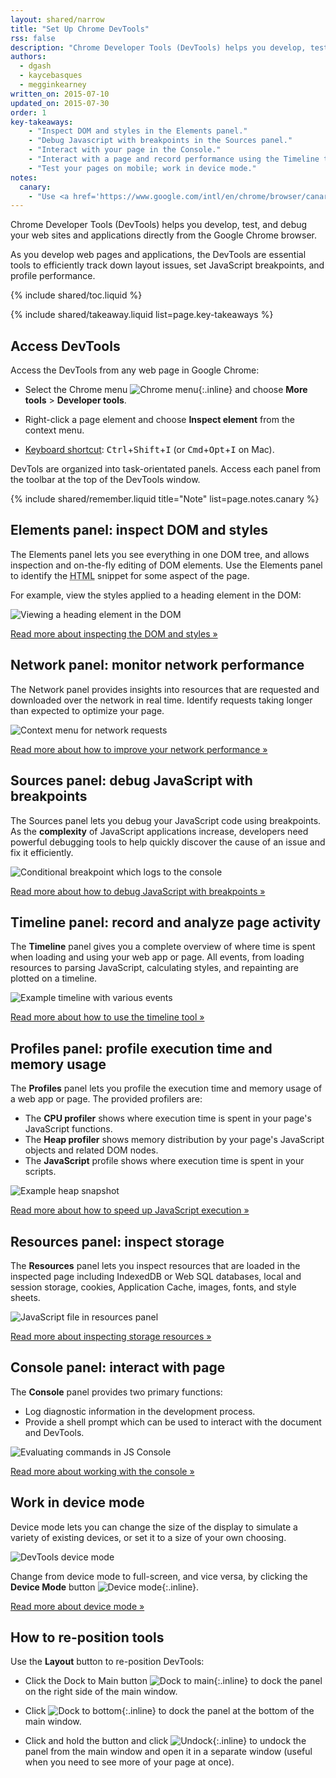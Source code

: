 ```yaml
---
layout: shared/narrow
title: "Set Up Chrome DevTools"
rss: false
description: "Chrome Developer Tools (DevTools) helps you develop, test, and debug your web sites and applications directly from the Google Chrome browser."
authors:
  - dgash
  - kaycebasques
  - megginkearney
written_on: 2015-07-10
updated_on: 2015-07-30
order: 1
key-takeaways:
    - "Inspect DOM and styles in the Elements panel."
    - "Debug Javascript with breakpoints in the Sources panel."
    - "Interact with your page in the Console."
    - "Interact with a page and record performance using the Timeline tool."
    - "Test your pages on mobile; work in device mode."
notes:
  canary:
    - "Use <a href='https://www.google.com/intl/en/chrome/browser/canary.html'>Google Chrome Canary</a> to get the latest version of DevTools."
---
```


<p class="intro">
  Chrome Developer Tools (DevTools) helps you develop, test, and debug your web sites and applications directly from the Google Chrome browser.
</p>

As you develop web pages and applications, the DevTools are essential tools to efficiently track down layout issues, set JavaScript breakpoints, and profile performance.

{% include shared/toc.liquid %}

{% include shared/takeaway.liquid list=page.key-takeaways %}

## Access DevTools

Access the DevTools from any web page in Google Chrome:

* Select the Chrome menu ![Chrome menu](imgs/chrome_menu_button.png){:.inline} and choose **More tools** > **Developer tools**.

* Right-click a page element and choose **Inspect element** from the context menu.

* [Keyboard shortcut](/web/tools/iterate/inspect-styles/shortcuts): <kbd class="kbd">Ctrl</kbd>+<kbd class="kbd">Shift</kbd>+<kbd class="kbd">I</kbd> (or <kbd class="kbd">Cmd</kbd>+<kbd class="kbd">Opt</kbd>+<kbd class="kbd">I</kbd> on Mac).

DevTols are organized into task-orientated panels.
Access each panel from the toolbar
at the top of the DevTools window.

{% include shared/remember.liquid title="Note" list=page.notes.canary %}

## Elements panel: inspect DOM and styles

The Elements panel lets you see everything in one DOM tree,
and allows inspection and on-the-fly editing of DOM elements.
Use the Elements panel to identify the
<abbr title="HyperText Markup Language">HTML</abbr> snippet for some aspect of the page.

For example, view the styles applied to a heading element in the DOM:

![Viewing a heading element in the DOM](imgs/elements-panel.png)

[Read more about inspecting the DOM and styles »](/web/tools/iterate/inspect-styles/basics)

## Network panel: monitor network performance

The Network panel provides insights into resources that are requested and downloaded over the network in real time.
Identify requests taking longer than expected
to optimize your page.

![Context menu for network requests](imgs/network-panel.png)

[Read more about how to improve your network performance »](/web/tools/profile-performance/network-performance/resource-loading)

## Sources panel: debug JavaScript with breakpoints

The Sources panel lets you debug your JavaScript code 
using breakpoints.
As the **complexity** of JavaScript applications increase,
developers need powerful debugging tools to help quickly discover the cause of an issue and fix it efficiently.

![Conditional breakpoint which logs to the console](imgs/js-debugging.png)

[Read more about how to debug JavaScript with breakpoints »](/web/tools/javascript/breakpoints)

## Timeline panel: record and analyze page activity

The **Timeline** panel gives you a complete overview
of where time is spent when loading and using your web app or page.
All events, from loading resources to parsing JavaScript,
calculating styles, and repainting are plotted on a timeline.

![Example timeline with various events](imgs/timeline-panel.png)

[Read more about how to use the timeline tool »](/web/tools/profile-performance/evaluate-performance/timeline-tool)

## Profiles panel: profile execution time and memory usage

The **Profiles** panel lets you profile the execution time and
memory usage of a web app or page. The provided profilers are:

* The **CPU profiler** shows where execution time is spent in your page's JavaScript functions.
* The **Heap profiler** shows memory distribution by your page's JavaScript objects and related DOM nodes.
* The **JavaScript** profile shows where execution time is spent in your scripts.

![Example heap snapshot](imgs/profiles-panel.png)

[Read more about how to speed up JavaScript execution »](/web/tools/profile-performance/rendering-tools/js-execution)

## Resources panel: inspect storage

The **Resources** panel lets you inspect resources that are loaded in the inspected page including IndexedDB or Web SQL databases, local and session storage, cookies, Application Cache, images, fonts, and style sheets.

![JavaScript file in resources panel](imgs/resources-panel.png)

[Read more about inspecting storage resources »](/web/tools/iterate/manage-data/index)

## Console panel: interact with page

The **Console** panel provides two primary functions:

* Log diagnostic information in the development process.
* Provide a shell prompt which can be used to interact with the document and DevTools.

![Evaluating commands in JS Console](imgs/expression-evaluation.png)

[Read more about working with the console »](/web/tools/javascript/console/)

## Work in device mode

Device mode lets you can change the size of the display to simulate a variety of existing devices, or set it to a size of your own choosing.

![DevTools device mode](imgs/device-mode-initial-view.png)

Change from device mode to full-screen,
and vice versa, by clicking the **Device Mode** button
![Device mode](imgs/device_mode_button.png){:.inline}. 

[Read more about device mode »](/web/tools/setup/device-testing/devtools-emulator)

## How to re-position tools

Use the **Layout** button to re-position DevTools:

* Click the Dock to Main button ![Dock to main](imgs/dock_to_main_button.png){:.inline} to dock the panel on the right side of the main window.

* Click ![Dock to bottom](imgs/dock_to_bottom_button.png){:.inline} to dock the panel at the bottom of the main window.

* Click and hold the button and click
![Undock](imgs/undock_button.png){:.inline}
to undock the panel from the main window and
open it in a separate window
(useful when you need to see more of your page at once).


